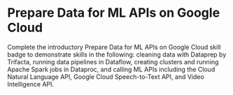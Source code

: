# Prepare Data for ML APIs on Google Cloud

Complete the introductory Prepare Data for ML APIs on Google Cloud skill badge to demonstrate skills in the following: cleaning data with Dataprep by Trifacta, running data pipelines in Dataflow, creating clusters and running Apache Spark jobs in Dataproc, and calling ML APIs including the Cloud Natural Language API, Google Cloud Speech-to-Text API, and Video Intelligence API.